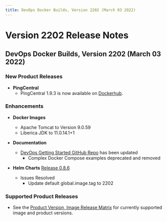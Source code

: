 ```yaml
---
title: DevOps Docker Builds, Version 2202 (March 03 2022)
---
```

# Version 2202 Release Notes

## DevOps Docker Builds, Version 2202 (March 03 2022)

### New Product Releases

- **PingCentral**
    - PingCentral 1.9.3 is now available on [Dockerhub](https://hub.docker.com/r/pingidentity/pingcentral).

### Enhancements
- **Docker Images**
    - Apache Tomcat to Version 9.0.59
    - Liberica JDK to 11.0.14.1+1

- **Documentation**
    - [DevOps Getting Started GitHub Repo](https://github.com/pingidentity/pingidentity-devops-getting-started) has been updated
        - Complex Docker Compose examples deprecated and removed

- **Helm Charts**
    [Release 0.8.6](https://helm.pingidentity.com/release-notes/currentRelease)
    - Issues Resolved
      - Update default global.image.tag to 2202

### Supported Product Releases
- See the [Product Version, Image Release Matrix](../docker-images/productVersionMatrix.md)
  for currently supported image and product versions.


